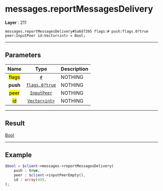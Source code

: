 # messages.reportMessagesDelivery

**Layer** : 211

```tl
messages.reportMessagesDelivery#5a6d7395 flags:# push:flags.0?true peer:InputPeer id:Vector<int> = Bool;
```

---

## Parameters

| Name | Type | Description |
| :---: | :---: | :--- |
| <mark>flags</mark> | [`#`](type/#) | NOTHING |
| **push** | [`flags.0?true`](type/true) | NOTHING |
| <mark>peer</mark> | [`InputPeer`](type/InputPeer) | NOTHING |
| <mark>id</mark> | [`Vector<int>`](type/int) | NOTHING |

---

## Result

[Bool](type/Bool)

---

## Example

```php
$bool = $client->messages->reportMessagesDelivery(
	push : true,
	peer : $client->inputPeerEmpty(),
	id : array(49),
);
```